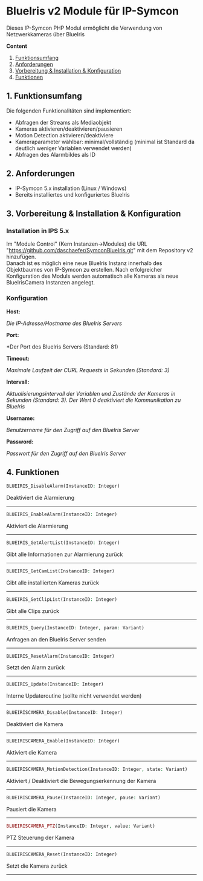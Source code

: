 BlueIris v2 Module für IP-Symcon
===
Dieses IP-Symcon PHP Modul ermöglicht die Verwendung von Netzwerkkameras über BlueIris

**Content**

1. [Funktionsumfang](#1-funktionsumfang)
2. [Anforderungen](#2-anforderungen)
3. [Vorbereitung & Installation & Konfiguration](#3-vorbereitung--installation--konfiguration)
4. [Funktionen](#6-funktionen)

## 1. Funktionsumfang  
Die folgenden Funktionalitäten sind implementiert:
- Abfragen der Streams als Mediaobjekt
- Kameras aktivieren/deaktivieren/pausieren
- Motion Detection aktivieren/deaktiviere
- Kameraparameter wählbar: minimal/vollständig (minimal ist Standard da deutlich weniger Variablen verwendet werden)
- Abfragen des Alarmbildes als ID

## 2. Anforderungen
- IP-Symcon 5.x installation (Linux / Windows)
- Bereits installiertes und konfiguriertes BlueIris

## 3. Vorbereitung & Installation & Konfiguration

### Installation in IPS 5.x
Im "Module Control" (Kern Instanzen->Modules) die URL "https://github.com/daschaefer/SymconBlueIris.git" mit dem Repository v2 hinzufügen.  
Danach ist es möglich eine neue BlueIris Instanz innerhalb des Objektbaumes von IP-Symcon zu erstellen. Nach erfolgreicher Konfiguration des Moduls werden automatisch alle Kameras als neue BlueIrisCamera Instanzen angelegt.

### Konfiguration
**Host:**

*Die IP-Adresse/Hostname des BlueIris Servers*

**Port:**

*Der Port des BlueIris Servers (Standard: 81)

**Timeout:**

*Maximale Laufzeit der CURL Requests in Sekunden (Standard: 3)*

**Intervall:**

*Aktualisierungsintervall der Variablen und Zustände der Kameras in Sekunden (Standard: 3). Der Wert 0 deaktiviert die Kommunikation zu BlueIris*

**Username:**

*Benutzername für den Zugriff auf den BlueIris Server*

**Password:**

*Passwort für den Zugriff auf den BlueIris Server*


## 4. Funktionen

```php
BLUEIRIS_DisableAlarm(InstanceID: Integer)
```
Deaktiviert die Alarmierung

---
```php
BLUEIRIS_EnableAlarm(InstanceID: Integer)
```
Aktiviert die Alarmierung

---
```php
BLUEIRIS_GetAlertList(InstanceID: Integer)
```
Gibt alle Informationen zur Alarmierung zurück

---
```php
BLUEIRIS_GetCamList(InstanceID: Integer)
```
Gibt alle installierten Kameras zurück

---
```php
BLUEIRIS_GetClipList(InstanceID: Integer)
```
Gibt alle Clips zurück

---
```php
BLUEIRIS_Query(InstanceID: Integer, param: Variant)
```
Anfragen an den BlueIris Server senden

---
```php
BLUEIRIS_ResetAlarm(InstanceID: Integer)
```
Setzt den Alarm zurück

---
```php
BLUEIRIS_Update(InstanceID: Integer)
```
Interne Updateroutine (sollte nicht verwendet werden)

---
```php
BLUEIRISCAMERA_Disable(InstanceID: Integer)
```
Deaktiviert die Kamera

---
```php
BLUEIRISCAMERA_Enable(InstanceID: Integer)
```
Aktiviert die Kamera

---
```php
BLUEIRISCAMERA_MotionDetection(InstanceID: Integer, state: Variant)
```
Aktiviert / Deaktiviert die Bewegungserkennung der Kamera

---
```php
BLUEIRISCAMERA_Pause(InstanceID: Integer, pause: Variant)
```
Pausiert die Kamera

---
```php
BLUEIRISCAMERA_PTZ(InstanceID: Integer, value: Variant)
```
PTZ Steuerung der Kamera

---
```php
BLUEIRISCAMERA_Reset(InstanceID: Integer)
```
Setzt die Kamera zurück

---